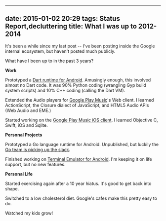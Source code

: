 
---
date: 2015-01-02 20:29
tags: Status Report,decluttering
title: What I was up to 2012-2014
---

It's been a while since my last post -- I've been posting inside the Google
internal ecosystem, but haven't posted much publicly.

What have I been up to in the past 3 years?

**Work**

Prototyped a [Dart runtime for Android](https://code.google.com/p/dart/wiki/Android). Amusingly enough, this
involved almost no Dart code. It was 90% Python coding (wrangling Gyp build system scripts) and 10% C++ coding
(calling the Dart VM).

Extended the Audio players for [Google Play Music](https://play.google.com/store/music)'s Web client. I learned
ActionScript, the Closure dialect of JavaScript, and HTML5 Audio APIs (Web Audio and EME.)

Started working on the [Google Play Music iOS client](https://itunes.apple.com/us/app/google-play-music/id691797987?mt=8).
I learned Objective C, Swift, iOS and Sqlite.

**Personal Projects**

Prototyped a Go language runtime for Android. Unpublished, but luckily the
[Go team is picking up the slack](https://docs.google.com/document/d/1N3XyVkAP8nmWjASz8L_OjjnjVKxgeVBjIsTr5qIUcA4/edit).

Finished working on [Terminal Emulator for Android](https://play.google.com/store/apps/details?id=jackpal.androidterm).
I'm keeping it on life support, but no new features.

**Personal Life**

Started exercising again after a 10 year hiatus. It's good to get back into shape.

Switched to a low cholesterol diet. Google's cafes make this pretty easy to do.

Watched my kids grow!
